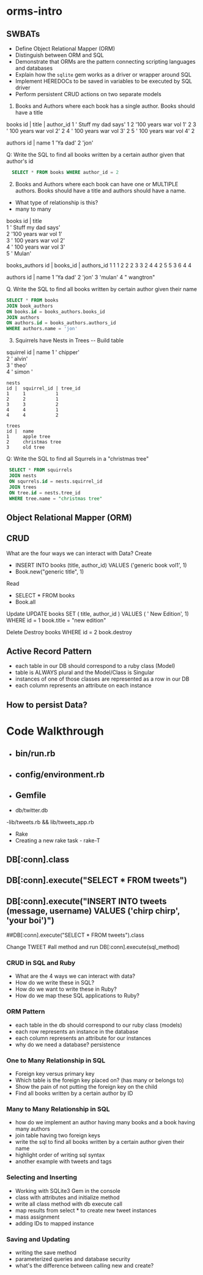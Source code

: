 # orms-intro

## SWBATs

* Define Object Relational Mapper \(ORM\)
* Distinguish between ORM and SQL
* Demonstrate that ORMs are the pattern connecting scripting languages and databases
* Explain how the `sqlite` gem works as a driver or wrapper around SQL
* Implement HEREDOCs to be saved in variables to be executed by SQL driver
* Perform persistent CRUD actions on two separate models


1. Books and Authors where each book has a single author. Books should have a title

books
id   |    title                |  author_id
1       ' Stuff my dad says'        1
2        '100 years war vol 1'      2
3       ' 100 years war vol 2'      2
4       ' 100 years war vol 3'      2
5       ' 100 years war vol 4'      2

authors
id   | name
1      'Ya dad'
2      'jon'



Q: Write the SQL to find all books written by a certain author given that author's id

```SQL
  SELECT * FROM books WHERE author_id = 2
```

2. Books and Authors where each book can have one or MULTIPLE authors. Books should have a title and authors should have a name.

 - What type of relationship is this?
  - many to many

  books
  id   |    title                
  1       ' Stuff my dad says'        
  2        '100 years war vol 1'      
  3       ' 100 years war vol 2'      
  4       ' 100 years war vol 3'      
  5       ' Mulan'      

  books_authors
  id   |   books_id  |      authors_id
  1           1                 1
  2           2                 2
  3           3                 2
 4           4                 2
  5           5                3
  6           4                4

  authors
  id   | name
  1      'Ya dad'
  2      'jon'
  3       'mulan'
  4       " wangtron"

  Q. Write the SQL to find all books written by certain author given their name

  ``` SQL
  SELECT * FROM books
  JOIN book_authors
  ON books.id = books_authors.books_id
  JOIN authors
  ON authors.id = books_authors.authors_id
  WHERE authors.name = 'jon'
  ```


  3. Squirrels have Nests in Trees -- Build table

  squirrel
    id |  name
    1     ' chipper'          
    2     ' alvin'   
    3     ' theo'                 
    4     ' simon '            

    nests
    id |  squirrel_id | tree_id
    1     1           1
    2     2           1
    3     3           2
    4     4           1
    4     4           2

    trees
    id |  name
    1     apple tree
    2     christmas tree
    3     old tree

Q: Write the SQL to find all Squrrels in a "christmas tree"


```SQL
 SELECT * FROM squirrels
 JOIN nests
 ON squrrels.id = nests.squirrel_id
 JOIN trees
 ON tree.id = nests.tree_id
 WHERE tree.name = "christmas tree"
```


## Object Relational Mapper (ORM)

## CRUD

What are the four ways we can interact with Data?
Create
- INSERT INTO books (title, author_id) VALUES ('generic book vol1', 1)
- Book.new("generic title", 1)

Read
  - SELECT * FROM books
   - Book.all

Update
  UPDATE books SET ( title, author_id ) VALUES ( ' New Edition', 1) WHERE id = 1
  book.title = "new edition"

Delete
 Destroy books WHERE id = 2
 book.destroy


## Active Record Pattern

- each table in our DB should correspond to a ruby class (Model)
- table is ALWAYS plural and the Model/Class is Singular
- instances of one of those classes are represented as a row in our DB
- each column represents an attribute on each instance


## How to persist Data?


# Code Walkthrough

- bin/run.rb
  -

- config/environment.rb
  -

- Gemfile
    -

- db/twitter.db

-lib/tweets.rb && lib/tweets_app.rb

 - Rake
  - Creating a new rake task - rake-T
  ## DB[:conn].class
  ## DB[:conn].execute("SELECT * FROM tweets")
  ## DB[:conn].execute("INSERT INTO tweets (message, username) VALUES ('chirp chirp', 'your boi')")
  ##DB[:conn].execute("SELECT * FROM tweets").class

  Change TWEET #all method and run DB[:conn].execute(sql_method)



### CRUD in SQL and Ruby

* What are the 4 ways we can interact with data?
* How do we write these in SQL?
* How do we want to write these in Ruby?
* How do we map these SQL applications to Ruby?

### ORM Pattern

* each table in the db should correspond to our ruby class \(models\)
* each row represents an instance in the database
* each column represents an attribute for our instances
* why do we need a database? persistence


### One to Many Relationship in SQL

* Foreign key versus primary key
* Which table is the foreign key placed on? \(has many or belongs to\)
* Show the pain of not putting the foreign key on the child
* Find all books written by a certain author by ID

### Many to Many Relationship in SQL

* how do we implement an author having many books and a book having many authors
* join table having two foreign keys
* write the sql to find all books written by a certain author given their name
* highlight order of writing sql syntax
* another example with tweets and tags



### Selecting and Inserting

* Working with SQLite3 Gem in the console
* class with attributes and initialize method
* write all class method with db execute call
* map results from select \* to create new tweet instances
* mass assignment
* adding IDs to mapped instance

### Saving and Updating

* writing the save method
* parameterized queries and database security
* what's the difference between calling new and create?
